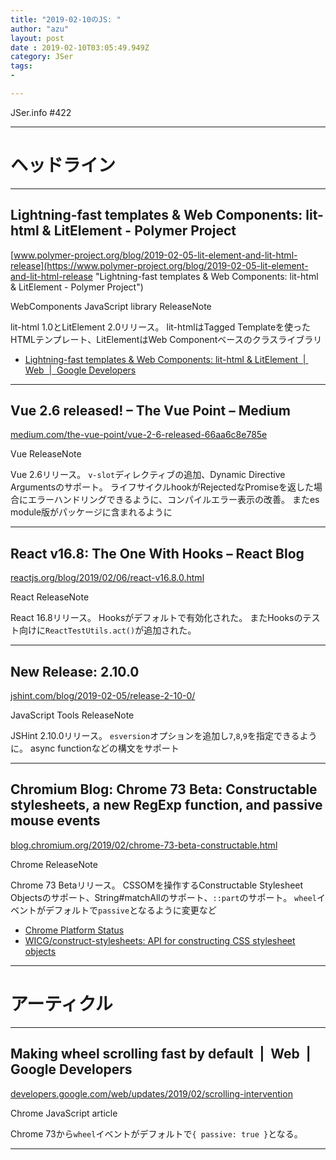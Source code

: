 ```yaml
---
title: "2019-02-10のJS: "
author: "azu"
layout: post
date : 2019-02-10T03:05:49.949Z
category: JSer
tags:
-

---
```


JSer.info #422

----

<h1 class="site-genre">ヘッドライン</h1>

----

## Lightning-fast templates & Web Components: lit-html & LitElement - Polymer Project
[www.polymer-project.org/blog/2019-02-05-lit-element-and-lit-html-release](https://www.polymer-project.org/blog/2019-02-05-lit-element-and-lit-html-release "Lightning-fast templates & Web Components: lit-html & LitElement - Polymer Project")
<p class="jser-tags jser-tag-icon"><span class="jser-tag">WebComponents</span> <span class="jser-tag">JavaScript</span> <span class="jser-tag">library</span> <span class="jser-tag">ReleaseNote</span></p>

lit-html 1.0とLitElement 2.0リリース。
lit-htmlはTagged Templateを使ったHTMLテンプレート、LitElementはWeb Componentベースのクラスライブラリ

- [Lightning-fast templates & Web Components: lit-html & LitElement  |  Web  |  Google Developers](https://developers.google.com/web/updates/2019/02/lit-element-and-lit-html "Lightning-fast templates &amp; Web Components: lit-html &amp; LitElement  |  Web  |  Google Developers")

----

## Vue 2.6 released! – The Vue Point – Medium
[medium.com/the-vue-point/vue-2-6-released-66aa6c8e785e](https://medium.com/the-vue-point/vue-2-6-released-66aa6c8e785e "Vue 2.6 released! – The Vue Point – Medium")
<p class="jser-tags jser-tag-icon"><span class="jser-tag">Vue</span> <span class="jser-tag">ReleaseNote</span></p>

Vue 2.6リリース。
`v-slot`ディレクティブの追加、Dynamic Directive Argumentsのサポート。
ライフサイクルhookがRejectedなPromiseを返した場合にエラーハンドリングできるように、コンパイルエラー表示の改善。
またes module版がパッケージに含まれるように


----

## React v16.8: The One With Hooks – React Blog
[reactjs.org/blog/2019/02/06/react-v16.8.0.html](https://reactjs.org/blog/2019/02/06/react-v16.8.0.html "React v16.8: The One With Hooks – React Blog")
<p class="jser-tags jser-tag-icon"><span class="jser-tag">React</span> <span class="jser-tag">ReleaseNote</span></p>

React 16.8リリース。
Hooksがデフォルトで有効化された。
またHooksのテスト向けに`ReactTestUtils.act()`が追加された。


----

## New Release: 2.10.0
[jshint.com/blog/2019-02-05/release-2-10-0/](https://jshint.com/blog/2019-02-05/release-2-10-0/ "New Release: 2.10.0")
<p class="jser-tags jser-tag-icon"><span class="jser-tag">JavaScript</span> <span class="jser-tag">Tools</span> <span class="jser-tag">ReleaseNote</span></p>

JSHint 2.10.0リリース。
`esversion`オプションを追加し`7`,`8`,`9`を指定できるように。
async functionなどの構文をサポート


----

## Chromium Blog: Chrome 73 Beta: Constructable stylesheets, a new RegExp function, and passive mouse events
[blog.chromium.org/2019/02/chrome-73-beta-constructable.html](https://blog.chromium.org/2019/02/chrome-73-beta-constructable.html "Chromium Blog: Chrome 73 Beta: Constructable stylesheets, a new RegExp function, and passive mouse events")
<p class="jser-tags jser-tag-icon"><span class="jser-tag">Chrome</span> <span class="jser-tag">ReleaseNote</span></p>

Chrome 73 Betaリリース。
CSSOMを操作するConstructable Stylesheet Objectsのサポート、String#matchAllのサポート、`::part`のサポート。
`wheel`イベントがデフォルトで`passive`となるように変更など

- [Chrome Platform Status](https://www.chromestatus.com/features#milestone%3D73 "Chrome Platform Status")
- [WICG/construct-stylesheets: API for constructing CSS stylesheet objects](https://github.com/WICG/construct-stylesheets "WICG/construct-stylesheets: API for constructing CSS stylesheet objects")

----
<h1 class="site-genre">アーティクル</h1>

----

## Making wheel scrolling fast by default  |  Web  |  Google Developers
[developers.google.com/web/updates/2019/02/scrolling-intervention](https://developers.google.com/web/updates/2019/02/scrolling-intervention "Making wheel scrolling fast by default  |  Web  |  Google Developers")
<p class="jser-tags jser-tag-icon"><span class="jser-tag">Chrome</span> <span class="jser-tag">JavaScript</span> <span class="jser-tag">article</span></p>

Chrome 73から`wheel`イベントがデフォルトで`{ passive: true }`となる。


----
